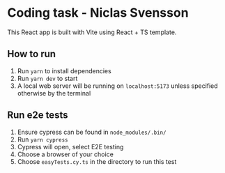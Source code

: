 # Coding task - Niclas Svensson

This React app is built with Vite using React + TS template.

## How to run

1. Run `yarn` to install dependencies
2. Run `yarn dev` to start
3. A local web server will be running on `localhost:5173` unless specified otherwise by the terminal

## Run e2e tests

1. Ensure cypress can be found in `node_modules/.bin/`
2. Run `yarn cypress`
3. Cypress will open, select E2E testing
4. Choose a browser of your choice
5. Choose `easyTests.cy.ts` in the directory to run this test
